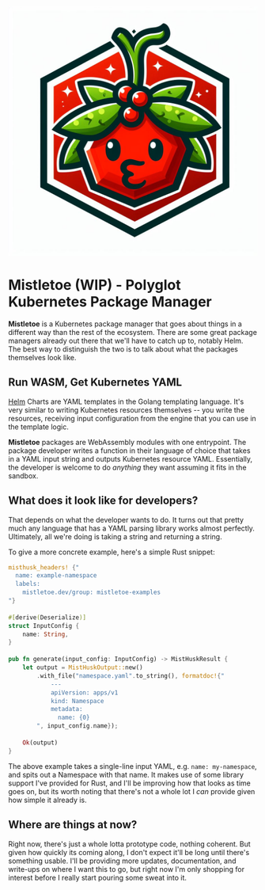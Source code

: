![Mistletoe logo](logo.jpg)

# Mistletoe (WIP) - Polyglot Kubernetes Package Manager

**Mistletoe** is a Kubernetes package manager that goes about things in a different way than the rest of the ecosystem.  There are some great package managers already out there that we'll have to catch up to, notably Helm.  The best way to distinguish the two is to talk about what the packages themselves look like.

## Run WASM, Get Kubernetes YAML

[Helm](https://github.com/helm/helm) Charts are YAML templates in the Golang templating language.  It's very similar to writing Kubernetes resources themselves -- you write the resources, receiving input configuration from the engine that you can use in the template logic.

**Mistletoe** packages are WebAssembly modules with one entrypoint.  The package developer writes a function in their language of choice that takes in a YAML input string and outputs Kubernetes resource YAML.  Essentially, the developer is welcome to do *anything* they want assuming it fits in the sandbox.

## What does it look like for developers?

That depends on what the developer wants to do.  It turns out that pretty much any language that has a YAML parsing library works almost perfectly.  Ultimately, all we're doing is taking a string and returning a string.

To give a more concrete example, here's a simple Rust snippet:

```rust
misthusk_headers! {"
  name: example-namespace
  labels:
    mistletoe.dev/group: mistletoe-examples
"}

#[derive(Deserialize)]
struct InputConfig {
    name: String,
}

pub fn generate(input_config: InputConfig) -> MistHuskResult {
    let output = MistHuskOutput::new()
        .with_file("namespace.yaml".to_string(), formatdoc!{"
            ---
            apiVersion: apps/v1
            kind: Namespace
            metadata:
              name: {0}
        ", input_config.name});

    Ok(output)
}
```

The above example takes a single-line input YAML, e.g. `name: my-namespace`, and spits out a Namespace with that name.  It makes use of some library support I've provided for Rust, and I'll be improving how that looks as time goes on, but its worth noting that there's not a whole lot I *can* provide given how simple it already is.

## Where are things at now?

Right now, there's just a whole lotta prototype code, nothing coherent.  But given how quickly its coming along, I don't expect it'll be long until there's something usable.  I'll be providing more updates, documentation, and write-ups on where I want this to go, but right now I'm only shopping for interest before I really start pouring some sweat into it.
